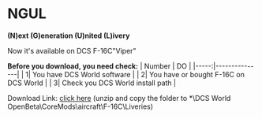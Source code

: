 # NGUL

**(N)ext (G)eneration (U)nited (L)ivery**

Now it's available on DCS F-16C"Viper"


**Before you download, you need check:**
| Number | DO |
|-----:|---------------|
|     1| You have DCS World software              |
|     2| You have or bought F-16C on DCS World              |
|     3| Check you DCS World install path              |


Download Link: [click here](https://github.com/qlzx2104/NGUL/releases/tag/Publish) (unzip and copy the folder to *\DCS World OpenBeta\CoreMods\aircraft\F-16C\Liveries)
